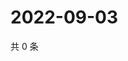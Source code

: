 # 2022-09-03

共 0 条

<!-- BEGIN WEIBO -->
<!-- 最后更新时间 Sat Sep 03 2022 07:17:03 GMT+0800 (China Standard Time) -->

<!-- END WEIBO -->
